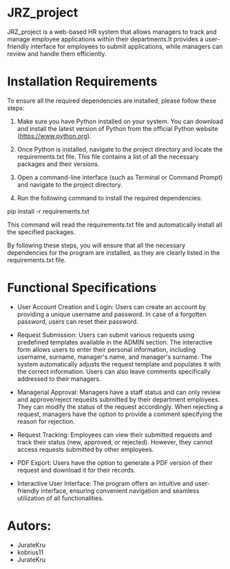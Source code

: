 # JRZ_project

JRZ_project is a web-based HR system that allows managers to track and manage employee applications within their departments.It provides a user-friendly interface for employees to submit applications, while managers can review and handle them efficiently.

# Installation Requirements

To ensure all the required dependencies are installed, please follow these steps:

1. Make sure you have Python installed on your system. You can download and install the latest version of Python from the official Python website (https://www.python.org).

2. Once Python is installed, navigate to the project directory and locate the requirements.txt file. This file contains a list of all the necessary packages and their versions.

3. Open a command-line interface (such as Terminal or Command Prompt) and navigate to the project directory.

4. Run the following command to install the required dependencies:

pip install -r requirements.txt


This command will read the requirements.txt file and automatically install all the specified packages.

By following these steps, you will ensure that all the necessary dependencies for the program are installed, as they are clearly listed in the requirements.txt file.

# Functional Specifications

* User Account Creation and Login: Users can create an account by providing a unique username and password. In case of a forgotten password, users can reset their password.

* Request Submission: Users can submit various requests using predefined templates available in the ADMIN section. The interactive form allows users to enter their personal information, including username, surname, manager's name, and manager's surname. The system automatically adjusts the request template and populates it with the correct information. Users can also leave comments specifically addressed to their managers.


* Managerial Approval: Managers have a staff status and can only review and approve/reject requests submitted by their department employees. They can modify the status of the request accordingly. When rejecting a request, managers have the option to provide a comment specifying the reason for rejection.

* Request Tracking: Employees can view their submitted requests and track their status (new, approved, or rejected). However, they cannot access requests submitted by other employees.

* PDF Export: Users have the option to generate a PDF version of their request and download it for their records.

* Interactive User Interface: The program offers an intuitive and user-friendly interface, ensuring convenient navigation and seamless utilization of all functionalities.

# Autors:

* JurateKru
* kobrius11
* JurateKru
